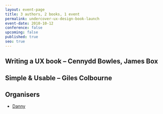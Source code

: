 ```yaml
---
layout: event-page
title: 3 authors, 2 books, 1 event
permalink: undercover-ux-design-book-launch
event-date: 2010-10-12
conference: false
upcoming: false
published: true
seo: true
---
```

## Writing a UX book – C﻿ennydd Bowles, James Box

## S﻿imple & Usable – Giles Colbourne

## Organisers

* <a href="https://uxbri.org/about/#danny">Danny</a>